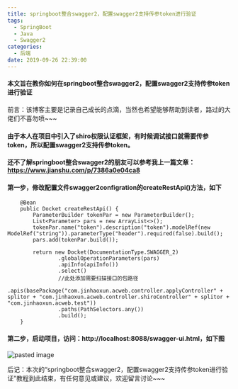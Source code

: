 ```yaml
---
title: springboot整合swagger2，配置swagger2支持传参token进行验证
tags:
  - SpringBoot
  - Java
  - Swagger2
categories:
  - 后端
date: 2019-09-26 22:39:00
---
```

#### 本文旨在教你如何在springboot整合swagger2，配置swagger2支持传参token进行验证

前言：该博客主要是记录自己成长的点滴，当然也希望能够帮助到读者，路过的大佬们不喜勿喷~~~
<!-- more -->
#### 由于本人在项目中引入了shiro权限认证框架，有时候调试接口就需要传参token，所以配置swagger2支持传参token。
#### 还不了解springboot整合swagger2的朋友可以参考我上一篇文章：https://www.jianshu.com/p/7386a0e04ca8

#### 第一步，修改配置文件swagger2configration的createRestApi()方法，如下

```
    @Bean
    public Docket createRestApi() {
        ParameterBuilder tokenPar = new ParameterBuilder();
        List<Parameter> pars = new ArrayList<>();
        tokenPar.name("token").description("token").modelRef(new ModelRef("string")).parameterType("header").required(false).build();
        pars.add(tokenPar.build());

        return new Docket(DocumentationType.SWAGGER_2)
                .globalOperationParameters(pars)
                .apiInfo(apiInfo())
                .select()
                //此处添加需要扫描接口的包路径
                .apis(basePackage("com.jinhaoxun.acweb.controller.applyController" + splitor + "com.jinhaoxun.acweb.controller.shiroController" + splitor + "com.jinhaoxun.acweb.test"))
                .paths(PathSelectors.any())
                .build();
    }
```

#### 第二步，启动项目，访问：http://localhost:8088/swagger-ui.html，如下图

![pasted image](/images/pasted-21.png)

后记：本次的“springboot整合swagger2，配置swagger2支持传参token进行验证”教程到此结束，有任何意见或建议，欢迎留言讨论~~~
